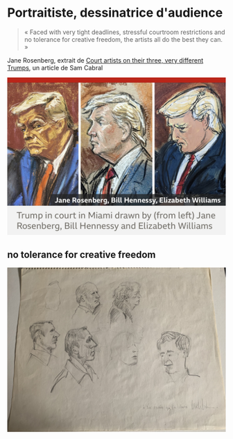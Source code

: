 # Portraitiste, dessinatrice d'audience

> « Faced with very tight deadlines, stressful courtroom restrictions and
no tolerance for creative freedom, the artists all do the best they can. »

Jane Rosenberg, extrait de [Court artists on their three, very different Trumps](https://www.bbc.co.uk/news/world-us-canada-65905926), un article de Sam Cabral

![](medias/un/bbc-article.jpg)   


## no tolerance for creative freedom

![](medias/un/IMG_E7593.jpeg) 
